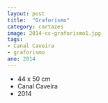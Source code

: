 ```yaml
---
layout: post
title:  "Graforismo"
category: cartazes
image: 2014-cc-graforismo1.jpg
tags:
- Canal Caveira
- graforismo
ano: 2014
---
```


- 44 x 50 cm
- Canal Caveira
- 2014

